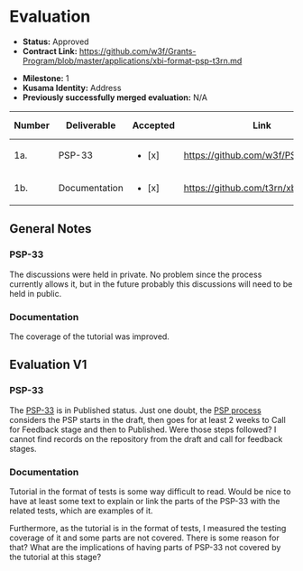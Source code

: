 # Evaluation

- **Status:** Approved
- **Contract Link:** https://github.com/w3f/Grants-Program/blob/master/applications/xbi-format-psp-t3rn.md

* **Milestone:** 1
* **Kusama Identity:** Address
* **Previously successfully merged evaluation:** N/A

| Number | Deliverable   | Accepted               | Link                                | Evaluation Notes |
| ------ | ------------- | ---------------------- | ----------------------------------- | ---------------- |
| 1a.    | PSP-33        | <ul><li>[x] </li></ul> | https://github.com/w3f/PSPs/pull/53 | ok               |
| 1b.    | Documentation | <ul><li>[x] </li></ul> | https://github.com/t3rn/xbi/pull/1  | ok               |

## General Notes

### PSP-33

The discussions were held in private. No problem since the process currently allows it, but in the future probably this discussions will need to be held in public.

### Documentation

The coverage of the tutorial was improved.

## Evaluation V1

### PSP-33

The [PSP-33](https://github.com/w3f/PSPs/blob/master/PSPs/psp-33.md) is in Published status. Just one doubt, the [PSP process](https://github.com/w3f/PSPs) considers the PSP starts in the draft, then goes for at least 2 weeks to Call for Feedback stage and then to Published. Were those steps followed? I cannot find records on the repository from the draft and call for feedback stages.

### Documentation

Tutorial in the format of tests is some way difficult to read. Would be nice to have at least some text to explain or link the parts of the PSP-33 with the related tests, which are examples of it.

Furthermore, as the tutorial is in the format of tests, I measured the testing coverage of it and some parts are not covered. There is some reason for that? What are the implications of having parts of PSP-33 not covered by the tutorial at this stage?
